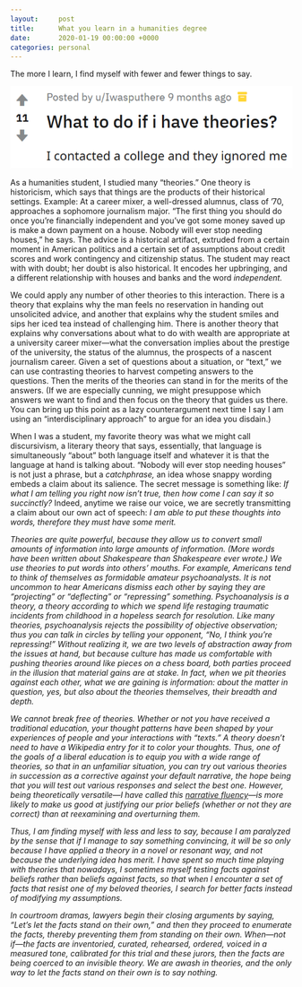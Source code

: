 ```yaml
---
layout:     post
title:      What you learn in a humanities degree
date:       2020-01-19 00:00:00 +0000
categories: personal
---
```


The more I learn, I find myself with fewer and fewer things to say.

![A Reddit post reading, "What to do if i have theories? I contacted a college and they ignored me"](/assets/whatiftheories.png)

As a humanities student, I studied many &ldquo;theories.&rdquo; One theory is historicism, which says that things are the products of their historical settings. Example: At a career mixer, a well-dressed alumnus, class of &rsquo;70, approaches a sophomore journalism major. &ldquo;The first thing you should do once you&rsquo;re financially independent and you&rsquo;ve got some money saved up is make a down payment on a house. Nobody will ever stop needing houses,&rdquo; he says. The advice is a historical artifact, extruded from a certain moment in American politics and a certain set of assumptions about credit scores and work contingency and citizenship status. The student may react with with doubt; her doubt is also historical. It encodes her upbringing, and a different relationship with houses and banks and the word <em>independent.</em>

<!--more-->

We could apply any number of other theories to this interaction. There is a theory that explains why the man feels no reservation in handing out unsolicited advice, and another that explains why the student smiles and sips her iced tea instead of challenging him. There is another theory that explains why conversations about what to do with wealth are appropriate at a university career mixer&mdash;what the conversation implies about the prestige of the university, the status of the alumnus, the prospects of a nascent journalism career. Given a set of questions about a situation, or &ldquo;text,&rdquo; we can use contrasting theories to harvest competing answers to the questions. Then the merits of the theories can stand in for the merits of the answers. (If we are especially cunning, we might presuppose which answers we want to find and then focus on the theory that guides us there. You can bring up this point as a lazy counterargument next time I say I am using an &ldquo;interdisciplinary approach&rdquo; to argue for an idea you disdain.)

When I was a student, my favorite theory was what we might call discursivism, a literary theory that says, essentially, that language is simultaneously &ldquo;about&rdquo; both language itself and whatever it is that the language at hand is talking about. &ldquo;Nobody will ever stop needing houses&rdquo; is not just a phrase, but a <em>catchphrase,</em> an idea whose snappy wording embeds a claim about its salience. The secret message is something like: <em>If what I am telling you right now isn&rsquo;t true, then how come I can say it so succinctly?</em> Indeed, anytime we raise our voice, we are secretly transmitting a claim about our own act of speech: <em>I am able to put these thoughts into words, therefore they must have some merit.

Theories are quite powerful, because they allow us to convert small amounts of information into large amounts of information. (More words have been written about Shakespeare than Shakespeare ever wrote.) We use theories to put words into others&rsquo; mouths. For example, Americans tend to think of themselves as formidable amateur psychoanalysts. It is not uncommon to hear Americans dismiss each other by saying they are &ldquo;projecting&rdquo; or &ldquo;deflecting&rdquo; or &ldquo;repressing&rdquo; something. Psychoanalysis is a theory, a theory according to which we spend life restaging traumatic incidents from childhood in a hopeless search for resolution. Like many theories, psychoanalysis rejects the possibility of objective observation; thus you can talk in circles by telling your opponent, &ldquo;No, I think <em>you&rsquo;re</em> repressing!&rdquo; Without realizing it, we are two levels of abstraction away from the issues at hand, but because culture has made us comfortable with pushing theories around like pieces on a chess board, both parties proceed in the illusion that material gains are at stake. In fact, when we pit theories against each other, what we are gaining is <em>information:</em> about the matter in question, yes, but also about the theories themselves, their breadth and depth.

We cannot break free of theories. Whether or not you have received a traditional education, your thought patterns have been shaped by your experiences of people and your interactions with &ldquo;texts.&rdquo; A theory doesn&rsquo;t need to have a Wikipedia entry for it to color your thoughts. Thus, one of the goals of a liberal education is to equip you with a wide range of theories, so that in an unfamiliar situation, you can try out various theories in succession as a corrective against your default narrative, the hope being that you will test out various responses and select the best one. However, being theoretically versatile&mdash;I have called this <a href="https://maxkapur.com/how-do-we/">narrative fluency</a>&mdash;is more likely to make us good at justifying our prior beliefs (whether or not they are correct) than at reexamining and overturning them.

Thus, I am finding myself with less and less to say, because I am paralyzed by the sense that if I manage to say something convincing, it will be so only because I have applied a theory in a novel or resonant way, and not because the underlying idea has merit. I have spent so much time playing with theories that nowadays, I sometimes myself testing facts against beliefs rather than beliefs against facts, so that when I encounter a set of facts that resist one of my beloved theories, I search for better facts instead of modifying my assumptions.

In courtroom dramas, lawyers begin their closing arguments by saying, &ldquo;Let&rsquo;s let the facts stand on their own,&rdquo; and then they proceed to enumerate the facts, thereby preventing them from standing on their own. When&mdash;not <em>if</em>&mdash;the facts are inventoried, curated, rehearsed, ordered, voiced in a measured tone, calibrated for this trial and these jurors, then the facts are being coerced to an invisible theory. We are awash in theories, and the only way to let the facts stand on their own is to say nothing.
